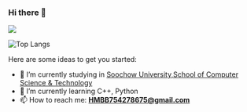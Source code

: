 ### Hi there 👋

![](https://github-readme-stats.vercel.app/api?username=Neon-Rainbow&show_icons=true&theme=radical)

![Top Langs](https://github-readme-stats.vercel.app/api/top-langs/?username=Neon-Rainbow&layout=compact&theme=tokyonight)

Here are some ideas to get you started:

- 🔭 I’m currently studying in [Soochow University,School of Computer Science & Technology](http://scst.suda.edu.cn)
- 🌱 I’m currently learning C++, Python
- 📫 How to reach me: **HMBB754278675@gmail.com**

